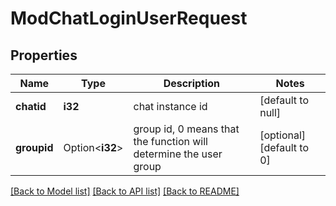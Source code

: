 # ModChatLoginUserRequest

## Properties

Name | Type | Description | Notes
------------ | ------------- | ------------- | -------------
**chatid** | **i32** | chat instance id | [default to null]
**groupid** | Option<**i32**> | group id, 0 means that the function will determine the user group | [optional][default to 0]

[[Back to Model list]](../README.md#documentation-for-models) [[Back to API list]](../README.md#documentation-for-api-endpoints) [[Back to README]](../README.md)


